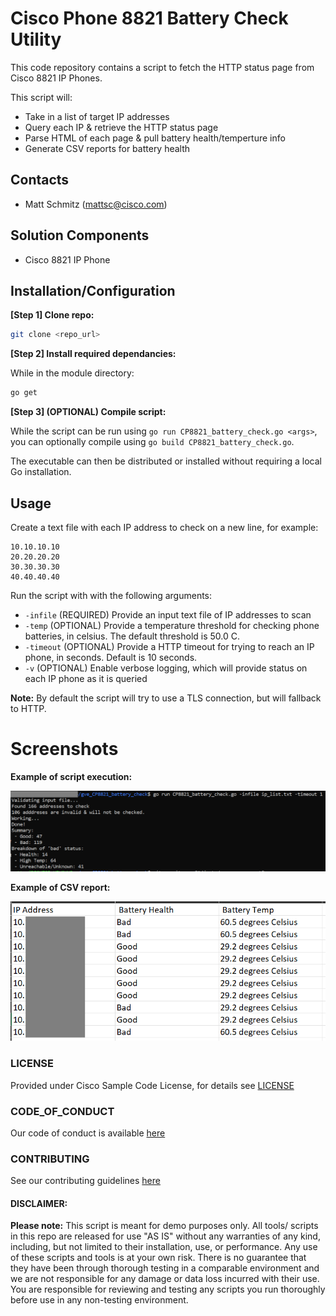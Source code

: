 # Cisco Phone 8821 Battery Check Utility

This code repository contains a script to fetch the HTTP status page from Cisco 8821 IP Phones.

This script will:
 - Take in a list of target IP addresses
 - Query each IP & retrieve the HTTP status page
 - Parse HTML of each page & pull battery health/temperture info
 - Generate CSV reports for battery health

## Contacts
* Matt Schmitz (mattsc@cisco.com)

## Solution Components
* Cisco 8821 IP Phone

## Installation/Configuration

**[Step 1] Clone repo:**
```bash
git clone <repo_url>
```

**[Step 2] Install required dependancies:**

While in the module directory:
```bash
go get
```

**[Step 3] (OPTIONAL) Compile script:**

While the script can be run using `go run CP8821_battery_check.go <args>`, you can optionally compile using `go build CP8821_battery_check.go`.

The executable can then be distributed or installed without requiring a local Go installation.


## Usage

Create a text file with each IP address to check on a new line, for example:

```text
10.10.10.10
20.20.20.20
30.30.30.30
40.40.40.40
```

Run the script with with the following arguments:

 - `-infile` (REQUIRED) Provide an input text file of IP addresses to scan
 - `-temp` (OPTIONAL) Provide a temperature threshold for checking phone batteries, in celsius. The default threshold is 50.0 C.
 - `-timeout` (OPTIONAL) Provide a HTTP timeout for trying to reach an IP phone, in seconds. Default is 10 seconds.
 - `-v` (OPTIONAL) Enable verbose logging, which will provide status on each IP phone as it is queried

**Note:** By default the script will try to use a TLS connection, but will fallback to HTTP.

# Screenshots

**Example of script execution:**

![/IMAGES/example_output.png](/IMAGES/example_output.png)

**Example of CSV report:**

![/IMAGES/example_report.png](/IMAGES/example_report.png)


### LICENSE

Provided under Cisco Sample Code License, for details see [LICENSE](LICENSE.md)

### CODE_OF_CONDUCT

Our code of conduct is available [here](CODE_OF_CONDUCT.md)

### CONTRIBUTING

See our contributing guidelines [here](CONTRIBUTING.md)

#### DISCLAIMER:
<b>Please note:</b> This script is meant for demo purposes only. All tools/ scripts in this repo are released for use "AS IS" without any warranties of any kind, including, but not limited to their installation, use, or performance. Any use of these scripts and tools is at your own risk. There is no guarantee that they have been through thorough testing in a comparable environment and we are not responsible for any damage or data loss incurred with their use.
You are responsible for reviewing and testing any scripts you run thoroughly before use in any non-testing environment.